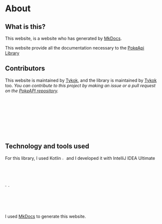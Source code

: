 # About

## What is this?

This website, is a website who has generated by [MkDocs](https://www.mkdocs.org/).

This website provide all the documentation necessary to the [PokeApi Library][MavenProject]

## Contributors

This website is maintained by [Tykok][GitHub Tykok], and the library is maintained by [Tykok][GitHub Tykok] too.
*You can contribute to this project by making an issue or a pull request on
the [PokeAPI repository][GitHub repository].*

<a href="https://github.com/Tykok">
<img src="https://avatars.githubusercontent.com/u/56304246?v=4" alt="Avatar" style="border-radius: 50%;" width="3%">
</a>

## Technology and tools used

For this library, I used Kotlin <img
src="https://upload.wikimedia.org/wikipedia/commons/thumb/0/06/Kotlin_Icon.svg/2048px-Kotlin_Icon.svg.png"
alt="Kotlin logo" width="2%"> and I developed it with IntelliJ IDEA Ultimate <img
src="https://upload.wikimedia.org/wikipedia/commons/thumb/9/9c/IntelliJ_IDEA_Icon.svg/1200px-IntelliJ_IDEA_Icon.svg.png"
alt="IntelliJ IDEA logo" width="2%">.

I used [MkDocs](https://www.mkdocs.org/) to generate this website.

[MavenProject]: https://central.sonatype.com/artifact/fr.tykok/pokeapi

[GitHub Tykok]: https://github.com/Tykok

[GitHub repository]: https://github.com/Tykok/PokeAPI-Kotlin
